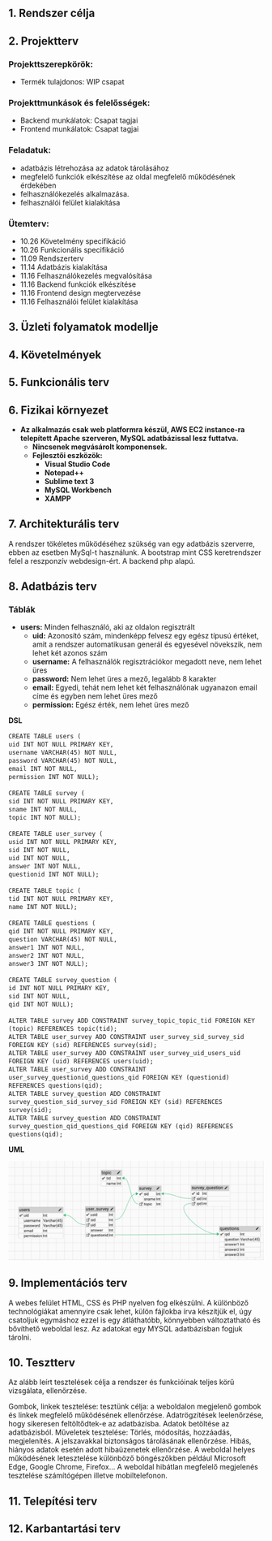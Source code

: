 ## 1. Rendszer célja

## 2. Projektterv

### Projekttszerepkörök:
  * Termék tulajdonos: WIP csapat
### Projekttmunkások és felelősségek:
  * Backend munkálatok: Csapat tagjai
  * Frontend munkálatok: Csapat tagjai

### Feladatuk: 
- adatbázis létrehozása az adatok tárolásához
- megfelelő funkciók elkészítése az oldal megfelelő működésének érdekében
- felhasználókezelés alkalmazása.
- felhasználói felület kialakítása

### Ütemterv:
 - 10.26 Követelmény specifikáció 
 - 10.26 Funkcionális specifikáció
 - 11.09 Rendszerterv
 - 11.14 Adatbázis kialakítása
 - 11.16 Felhasználókezelés megvalósítása
 - 11.16 Backend funkciók elkészítése
 - 11.16 Frontend design megtervezése
 - 11.16 Felhasználói felület kialakítása

## 3. Üzleti folyamatok modellje

## 4. Követelmények

## 5. Funkcionális terv

## 6. Fizikai környezet

- **Az alkalmazás csak web platformra készül, AWS EC2 instance-ra telepített Apache szerveren, MySQL adatbázissal lesz futtatva.**
  - **Nincsenek megvásárolt komponensek.**
  - **Fejlesztői eszközök:**
    - **Visual Studio Code**
    - **Notepad++**
    - **Sublime text 3**
    - **MySQL Workbench**
    - **XAMPP**

## 7. Architekturális terv

A rendszer tökéletes működéséhez szükség van egy adatbázis szerverre, ebben az esetben MySql-t használunk. A bootstrap mint CSS keretrendszer felel a reszponzív webdesign-ért. A backend php alapú.

## 8. Adatbázis terv

### **Táblák**
- **users:** Minden felhasználó, aki az oldalon regisztrált
  - **uid:** Azonosító szám, mindenképp felvesz egy egész típusú értéket, amit a rendszer automatikusan generál és egyesével növekszik, nem lehet két azonos szám
  - **username:** A felhasználók regisztrációkor megadott neve, nem lehet üres
  - **password:** Nem lehet üres a mező, legalább 8 karakter
  - **email:** Egyedi, tehát nem lehet két felhasználónak ugyanazon email címe és egyben nem lehet üres mező
  - **permission:** Egész érték, nem lehet üres mező 



**DSL**
```
CREATE TABLE users (
uid INT NOT NULL PRIMARY KEY,
username VARCHAR(45) NOT NULL,
password VARCHAR(45) NOT NULL,
email INT NOT NULL,
permission INT NOT NULL);

CREATE TABLE survey (
sid INT NOT NULL PRIMARY KEY,
sname INT NOT NULL,
topic INT NOT NULL);

CREATE TABLE user_survey (
usid INT NOT NULL PRIMARY KEY,
sid INT NOT NULL,
uid INT NOT NULL,
answer INT NOT NULL,
questionid INT NOT NULL);

CREATE TABLE topic (
tid INT NOT NULL PRIMARY KEY,
name INT NOT NULL);

CREATE TABLE questions (
qid INT NOT NULL PRIMARY KEY,
question VARCHAR(45) NOT NULL,
answer1 INT NOT NULL,
answer2 INT NOT NULL,
answer3 INT NOT NULL);

CREATE TABLE survey_question (
id INT NOT NULL PRIMARY KEY,
sid INT NOT NULL,
qid INT NOT NULL);

ALTER TABLE survey ADD CONSTRAINT survey_topic_topic_tid FOREIGN KEY (topic) REFERENCES topic(tid);
ALTER TABLE user_survey ADD CONSTRAINT user_survey_sid_survey_sid FOREIGN KEY (sid) REFERENCES survey(sid);
ALTER TABLE user_survey ADD CONSTRAINT user_survey_uid_users_uid FOREIGN KEY (uid) REFERENCES users(uid);
ALTER TABLE user_survey ADD CONSTRAINT user_survey_questionid_questions_qid FOREIGN KEY (questionid) REFERENCES questions(qid);
ALTER TABLE survey_question ADD CONSTRAINT survey_question_sid_survey_sid FOREIGN KEY (sid) REFERENCES survey(sid);
ALTER TABLE survey_question ADD CONSTRAINT survey_question_qid_questions_qid FOREIGN KEY (qid) REFERENCES questions(qid);

```
**UML**

![database](../docs/Pictures/Db_UML.png)

## 9. Implementációs terv

A webes felület HTML, CSS és PHP nyelven fog elkészülni. A különböző technológiákat amennyire csak lehet, külön fájlokba írva készítjük el, úgy csatoljuk egymáshoz ezzel is egy átláthatóbb, könnyebben változtatható és bővíthető weboldal lesz. Az adatokat egy MYSQL adatbázisban fogjuk tárolni.

## 10. Tesztterv

Az alább leírt tesztelések célja a rendszer és funkcióinak teljes körű vizsgálata, ellenőrzése.

Gombok, linkek tesztelése: tesztünk célja: a weboldalon megjelenő gombok és linkek megfelelő működésének ellenőrzése.
Adatrögzítések leelenőrzése, hogy sikeresen feltöltődtek-e az adatbázisba. 
Adatok betöltése az adatbázisból.
Műveletek tesztelése: Törlés, módosítás, hozzáadás, megjelenítés.
A jelszavakkal biztonságos tárolásának ellenőrzése.
Hibás, hiányos adatok esetén adott hibaüzenetek ellenőrzése.
A weboldal helyes működésének letesztelése különböző böngészőkben például Microsoft Edge, Google Chrome, Firefox…
A weboldal hibátlan megfelelő megjelenés tesztelése számítógépen illetve mobiltelefonon.

## 11. Telepítési terv

## 12. Karbantartási terv
